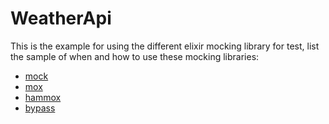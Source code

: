 # WeatherApi

This is the example for using the different elixir mocking library for test,
list the sample of when and how to use these mocking libraries:

- [mock](https://github.com/jjh42/mock)
- [mox](https://github.com/dashbitco/mox)
- [hammox](https://github.com/msz/hammox)
- [bypass](https://github.com/PSPDFKit-labs/bypass)
